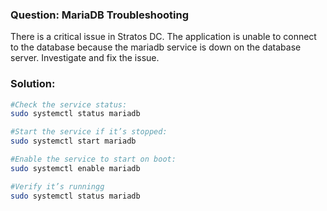 ### Question: MariaDB Troubleshooting

There is a critical issue in Stratos DC. The application is unable to connect to the database because the mariadb service is down on the database server. Investigate and fix the issue.

### Solution:
```sh
#Check the service status:
sudo systemctl status mariadb

#Start the service if it’s stopped:
sudo systemctl start mariadb

#Enable the service to start on boot:
sudo systemctl enable mariadb

#Verify it’s runningg
sudo systemctl status mariadb
```
